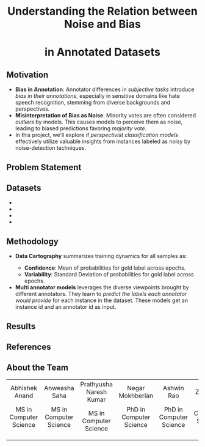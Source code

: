  <p align="center">
	<h1 align="center"> Understanding the Relation between Noise and Bias </h1>
	<h1 align="center"> in Annotated Datasets </h1>
</p>

## Motivation
- **Bias in Annotation**: Annotator differences in <em>subjective tasks</em> introduce <em>bias in their annotations</em>, especially in sensitive domains like hate speech recognition, stemming from diverse backgrounds and perspectives.
- **Misinterpretation of Bias as Noise**: Minority votes are often considered <em>outliers</em> by models. This causes models to perceive them as noise, leading to biased predictions favoring <em>majority vote</em>.
- In this project, we'll explore if <em>perspectivist classification models</em> effectively utilize valuable insights from instances labeled as noisy by noise-detection techniques.


## Problem Statement


## Datasets
-
-
-
-


## Methodology
<ul>
	<li> <b>Data Cartography</b> summarizes training dynamics for all samples as: </li>
		<ul>
  			<li> <b>Confidence</b>: Mean of probabilities for gold label across epochs.</li>
  			<li> <b>Variability</b>: Standard Deviation of probabilities for gold label across epochs.</li>
		</ul>
	<li> <b>Multi annotator models</b> leverages the diverse viewpoints brought by different annotators. They learn to <em>predict the labels each annotator would provide</em> for each instance in the dataset. These models get an instance id and an annotator id as input. </li>
</ul>



## Results


## References


## About the Team

<table>
<tr align="center">
	
<td>
Abhishek Anand
<p align="center"> MS in Computer Science </p>
</td>


<td>
Anweasha Saha
<p align="center"> MS in Computer Science </p>
</td>


<td>
Prathyusha Naresh Kumar
<p align="center"> MS in Computer Science </p>
</td>


<td>
Negar Mokhberian
<p align="center"> PhD in Computer Science </p>
</td>


<td>
Ashwin Rao
<p align="center"> PhD in Computer Science </p>
</td>


<td>
Zihao He
<p align="center"> PhD in Computer Science </p>
</td>


</tr>
  </table>
